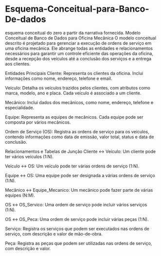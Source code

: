 # Esquema-Conceitual-para-Banco-De-dados
esquema conceitual do zero a partir da narrativa fornecida.
Modelo Conceitual de Banco de Dados para Oficina Mecânica
O modelo conceitual descrito é projetado para gerenciar a execução de ordens de serviço em uma oficina mecânica. Ele abrange todas as entidades e relacionamentos necessários para garantir um controle eficiente das operações da oficina, desde a recepção dos veículos até a conclusão dos serviços e a entrega aos clientes.

Entidades Principais
Cliente: Representa os clientes da oficina. Inclui informações como nome, endereço, telefone e email.

Veículo: Detalha os veículos trazidos pelos clientes, com atributos como marca, modelo, ano e placa. Cada veículo é associado a um cliente.

Mecânico: Inclui dados dos mecânicos, como nome, endereço, telefone e especialidade.

Equipe: Representa as equipes de mecânicos. Cada equipe pode ser composta por vários mecânicos.

Ordem de Serviço (OS): Registra as ordens de serviço para os veículos, contendo informações como data de emissão, valor total, status e data de conclusão.

Relacionamentos e Tabelas de Junção
Cliente ↔ Veículo: Um cliente pode ter vários veículos (1:N).

Veículo ↔ OS: Um veículo pode ter várias ordens de serviço (1:N).

Equipe ↔ OS: Uma equipe pode ser designada a várias ordens de serviço (1:N).

Mecânico ↔ Equipe_Mecanico: Um mecânico pode fazer parte de várias equipes (N:M).

OS ↔ OS_Servico: Uma ordem de serviço pode incluir vários serviços (1:N).

OS ↔ OS_Peca: Uma ordem de serviço pode incluir várias peças (1:N).

Serviço: Registra os serviços que podem ser executados nas ordens de serviço, com descrição e valor de mão-de-obra.

Peça: Registra as peças que podem ser utilizadas nas ordens de serviço, com descrição e valor.
